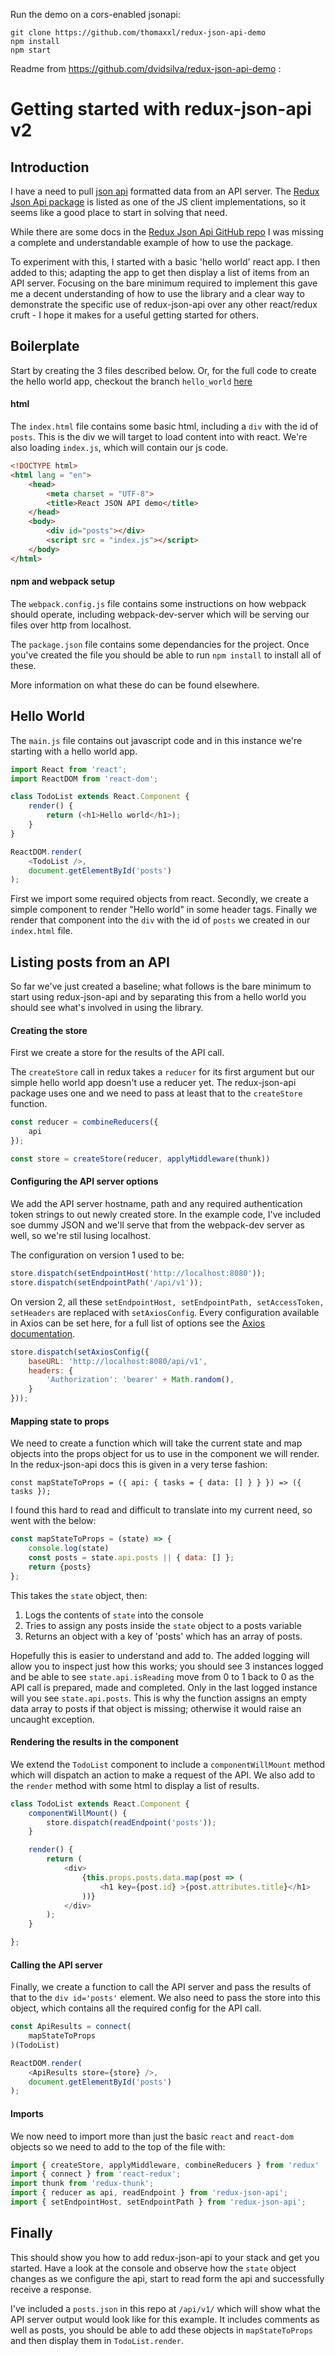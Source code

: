 Run the demo on a cors-enabled jsonapi:

```
git clone https://github.com/thomaxxl/redux-json-api-demo
npm install
npm start
```


Readme from https://github.com/dvidsilva/redux-json-api-demo :

# Getting started with redux-json-api v2

## Introduction
I have a need to pull [json api](http://jsonapi.org) formatted data from an API server. The [Redux Json Api package](https://github.com/dixieio/redux-json-api) is listed as one of the JS client implementations, so it seems like a good place to start in solving that need.

While there are some docs in the [Redux Json Api GitHub repo](https://github.com/dixieio/redux-json-api) I was missing a complete and understandable example of how to use the package.

To experiment with this, I started with a basic 'hello world' react app.  I then added to this; adapting the app to get then display a list of items from an API server. Focusing on the bare minimum required to implement this gave me a decent understanding of how to use the library and a clear way to demonstrate the specific use of redux-json-api over any other react/redux cruft - I hope it makes for a useful getting started for others.

## Boilerplate
Start by creating the 3 files described below. Or, for the full code to create the hello world app, checkout the branch `hello_world` [here](https://github.com/tomharvey/redux-json-api-demo/tree/hello_world)


#### html
The `index.html` file contains some basic html, including a `div` with the id of `posts`. This is the div we will target to load content into with react. We're also loading `index.js`, which will contain our js code.

``` html
<!DOCTYPE html>
<html lang = "en">
    <head>
        <meta charset = "UTF-8">
        <title>React JSON API demo</title>
    </head>
    <body>
        <div id="posts"></div>
        <script src = "index.js"></script>
    </body>
</html>
```

#### npm and webpack setup
The `webpack.config.js` file contains some instructions on how webpack should operate, including webpack-dev-server which will be serving our files over http from localhost.

The `package.json` file contains some dependancies for the project. Once you've created the file you should be able to run `npm install` to install all of these.

More information on what these do can be found elsewhere.

## Hello World

The `main.js` file contains out javascript code and in this instance we're starting with a hello world app.

``` js
import React from 'react';
import ReactDOM from 'react-dom';

class TodoList extends React.Component {
    render() {
        return (<h1>Hello world</h1>);
    }
}

ReactDOM.render(
    <TodoList />,
    document.getElementById('posts')
);
```

First we import some required objects from react. Secondly, we create a simple component to render "Hello world" in some header tags. Finally we render that component into the `div` with the id of `posts` we created in our `index.html` file.

## Listing posts from an API
So far we've just created a baseline; what follows is the bare minimum to start using redux-json-api and by separating this from a hello world you should see what's involved in using the library.

#### Creating the store
First we create a store for the results of the API call.

The `createStore` call in redux takes a `reducer` for its first argument but our simple hello world app doesn't use a reducer yet. The redux-json-api package uses one and we need to pass at least that to the `createStore` function.

``` js
const reducer = combineReducers({
    api
});

const store = createStore(reducer, applyMiddleware(thunk))
```

#### Configuring the API server options
We add the API server hostname, path and any required authentication token strings to out newly created store. In the example code, I've included soe dummy JSON and we'll serve that from the webpack-dev server as well, so we're stil lusing localhost.


The configuration on version 1 used to be:

``` js
store.dispatch(setEndpointHost('http://localhost:8080'));
store.dispatch(setEndpointPath('/api/v1'));
```

On version 2, all these `setEndpointHost, setEndpointPath, setAccessToken, setHeaders`
are replaced with `setAxiosConfig`. Every configuration available in Axios can be set here,
for a full list of options see the [Axios documentation](https://github.com/axios/axios#request-config).

```js
store.dispatch(setAxiosConfig({
    baseURL: 'http://localhost:8080/api/v1',
    headers: {
        'Authorization': 'bearer' + Math.random(),
    }
}));
```

#### Mapping state to props
We need to create a function which will take the current state and map objects into the props object for us to use in the component we will render. In the redux-json-api docs this is given in a very terse fashion:

```
const mapStateToProps = ({ api: { tasks = { data: [] } } }) => ({ tasks });
```

I found this hard to read and difficult to translate into my current need, so went with the below:

``` js
const mapStateToProps = (state) => {
    console.log(state)
    const posts = state.api.posts || { data: [] };
    return {posts}
};
```
This takes the `state` object, then:

1. Logs the contents of `state` into the console
2. Tries to assign any posts inside the `state` object to a posts variable
3. Returns an object with a key of 'posts' which has an array of posts.

Hopefully this is easier to understand and add to. The added logging will allow you to inspect just how this works; you should see 3 instances logged and be able to see `state.api.isReading` move from 0 to 1 back to 0 as the API call is prepared, made and completed. Only in the last logged instance will you see `state.api.posts`. This is why the function assigns an empty data array to posts if that object is missing; otherwise it would raise an uncaught exception.

#### Rendering the results in the component
We extend the `TodoList` component to include a `componentWillMount` method which will dispatch an action to make a request of the API. We also add to the `render` method with some html to display a list of results.

``` js
class TodoList extends React.Component {
    componentWillMount() {
        store.dispatch(readEndpoint('posts'));
    }

    render() {
        return (
            <div>
                {this.props.posts.data.map(post => (
                    <h1 key={post.id} >{post.attributes.title}</h1>
                ))}
            </div>
        );
    }

};
```

#### Calling the API server
Finally, we create a function to call the API server and pass the results of that to the `div id='posts'` element. We also need to pass the store into this object, which contains all the required config for the API call.

``` js
const ApiResults = connect(
    mapStateToProps
)(TodoList)

ReactDOM.render(
    <ApiResults store={store} />,
    document.getElementById('posts')
);
```

#### Imports
We now need to import more than just the basic `react` and `react-dom` objects so we need to add to the top of the file with:

``` js
import { createStore, applyMiddleware, combineReducers } from 'redux'
import { connect } from 'react-redux';
import thunk from 'redux-thunk';
import { reducer as api, readEndpoint } from 'redux-json-api';
import { setEndpointHost, setEndpointPath } from 'redux-json-api';
```

## Finally
This should show you how to add redux-json-api to your stack and get you started. Have a look at the console and observe how the `state` object changes as we configure the api, start to read form the api and successfully receive a response.

I've included a `posts.json` in this repo at `/api/v1/` which will show what the API server output would look like for this example. It includes comments as well as posts, you should be able to add these objects in `mapStateToProps` and then display them in `TodoList.render`.
